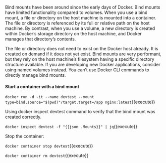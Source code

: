 Bind mounts have been around since the early days of Docker. Bind mounts have limited functionality compared to volumes. When you use a bind mount, a file or directory on the host machine is mounted into a container. The file or directory is referenced by its full or relative path on the host machine. By contrast, when you use a volume, a new directory is created within Docker’s storage directory on the host machine, and Docker manages that directory’s contents.

The file or directory does not need to exist on the Docker host already. It is created on demand if it does not yet exist. Bind mounts are very performant, but they rely on the host machine’s filesystem having a specific directory structure available. If you are developing new Docker applications, consider using named volumes instead. You can’t use Docker CLI commands to directly manage bind mounts.


#### Start a container with a bind mount

`docker run -d -it --name devtest --mount type=bind,source="$(pwd)"/target,target=/app nginx:latest`{{execute}}

Using docker inspect devtest command to verify that the bind mount was created correctly.

`docker inspect devtest -f "{{json .Mounts}}" | jq`{{execute}}

Stop the container:

`docker container stop devtest`{{execute}}

`docker container rm devtest`{{execute}}
